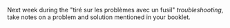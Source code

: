 Next week during the "tiré sur les problèmes avec un fusil" *troubleshooting*, take notes on a problem and solution mentioned in your booklet.